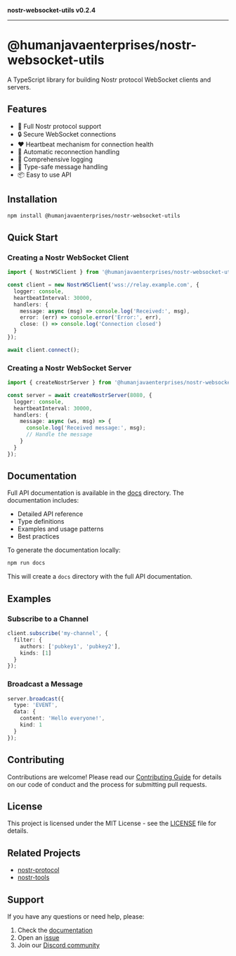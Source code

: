 **nostr-websocket-utils v0.2.4**

***

# @humanjavaenterprises/nostr-websocket-utils

A TypeScript library for building Nostr protocol WebSocket clients and servers.

## Features

- 🚀 Full Nostr protocol support
- 🔒 Secure WebSocket connections
- ♥️ Heartbeat mechanism for connection health
- 🔄 Automatic reconnection handling
- 📝 Comprehensive logging
- 🎯 Type-safe message handling
- 📦 Easy to use API

## Installation

```bash
npm install @humanjavaenterprises/nostr-websocket-utils
```

## Quick Start

### Creating a Nostr WebSocket Client

```typescript
import { NostrWSClient } from '@humanjavaenterprises/nostr-websocket-utils';

const client = new NostrWSClient('wss://relay.example.com', {
  logger: console,
  heartbeatInterval: 30000,
  handlers: {
    message: async (msg) => console.log('Received:', msg),
    error: (err) => console.error('Error:', err),
    close: () => console.log('Connection closed')
  }
});

await client.connect();
```

### Creating a Nostr WebSocket Server

```typescript
import { createNostrServer } from '@humanjavaenterprises/nostr-websocket-utils';

const server = await createNostrServer(8080, {
  logger: console,
  heartbeatInterval: 30000,
  handlers: {
    message: async (ws, msg) => {
      console.log('Received message:', msg);
      // Handle the message
    }
  }
});
```

## Documentation

Full API documentation is available in the [docs](./docs) directory. The documentation includes:

- Detailed API reference
- Type definitions
- Examples and usage patterns
- Best practices

To generate the documentation locally:

```bash
npm run docs
```

This will create a `docs` directory with the full API documentation.

## Examples

### Subscribe to a Channel

```typescript
client.subscribe('my-channel', {
  filter: {
    authors: ['pubkey1', 'pubkey2'],
    kinds: [1]
  }
});
```

### Broadcast a Message

```typescript
server.broadcast({
  type: 'EVENT',
  data: {
    content: 'Hello everyone!',
    kind: 1
  }
});
```

## Contributing

Contributions are welcome! Please read our [Contributing Guide](_media/CONTRIBUTING.md) for details on our code of conduct and the process for submitting pull requests.

## License

This project is licensed under the MIT License - see the [LICENSE](_media/LICENSE) file for details.

## Related Projects

- [nostr-protocol](https://github.com/nostr-protocol/nostr)
- [nostr-tools](https://github.com/nbd-wtf/nostr-tools)

## Support

If you have any questions or need help, please:

1. Check the [documentation](./docs)
2. Open an [issue](https://github.com/HumanjavaEnterprises/nostr-websocket-utils/issues)
3. Join our [Discord community](https://discord.gg/your-discord)
